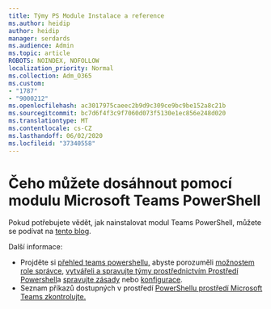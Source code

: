 ```yaml
---
title: Týmy PS Module Instalace a reference
ms.author: heidip
author: heidip
manager: serdards
ms.audience: Admin
ms.topic: article
ROBOTS: NOINDEX, NOFOLLOW
localization_priority: Normal
ms.collection: Adm_O365
ms.custom:
- "1787"
- "9000212"
ms.openlocfilehash: ac3017975caeec2b9d9c309ce9bc9be152a8c21b
ms.sourcegitcommit: bc7d6f4f3c9f7060d073f5130e1ec856e248d020
ms.translationtype: MT
ms.contentlocale: cs-CZ
ms.lasthandoff: 06/02/2020
ms.locfileid: "37340558"
---
```

# <a name="what-you-can-accomplish-with-microsoft-teams-powershell-module"></a>Čeho můžete dosáhnout pomocí modulu Microsoft Teams PowerShell

Pokud potřebujete vědět, jak nainstalovat modul Teams PowerShell, můžete se podívat na [tento blog](https://blogs.technet.microsoft.com/skypehybridguy/2017/11/07/microsoft-teams-powershell-support/).

Další informace:

- Projděte si [přehled teams powershellu,](https://docs.microsoft.com/MicrosoftTeams/teams-powershell-overview) abyste porozuměli [možnostem role správce](https://docs.microsoft.com/MicrosoftTeams/using-admin-roles), [vytvářeli a spravujte týmy prostřednictvím Prostředí Powershell](https://docs.microsoft.com/MicrosoftTeams/teams-powershell-overview#creating-and-managing-teams-via-powershell)a [spravujte zásady](https://docs.microsoft.com/MicrosoftTeams/teams-powershell-overview#managing-policies-via-powershell) nebo [konfigurace](https://docs.microsoft.com/MicrosoftTeams/teams-powershell-overview#managing-configurations-via-powershell). 
- Seznam příkazů dostupných v prostředí [PowerShellu prostředí Microsoft Teams zkontrolujte.](https://docs.microsoft.com/powershell/module/teams/?view=teams-ps) 
